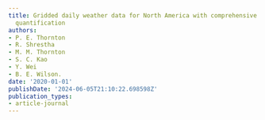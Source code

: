 ```yaml
---
title: Gridded daily weather data for North America with comprehensive uncertainty
  quantification
authors:
- P. E. Thornton
- R. Shrestha
- M. M. Thornton
- S. C. Kao
- Y. Wei
- B. E. Wilson.
date: '2020-01-01'
publishDate: '2024-06-05T21:10:22.698598Z'
publication_types:
- article-journal
---
```

